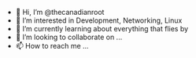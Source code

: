 - 👋 Hi, I’m @thecanadianroot
- 👀 I’m interested in Development, Networking, Linux
- 🌱 I’m currently learning about everything that flies by
- 💞️ I’m looking to collaborate on ...
- 📫 How to reach me ...

<!---
thecanadianroot/thecanadianroot is a ✨ special ✨ repository because its `README.md` (this file) appears on your GitHub profile.
You can click the Preview link to take a look at your changes.
--->
